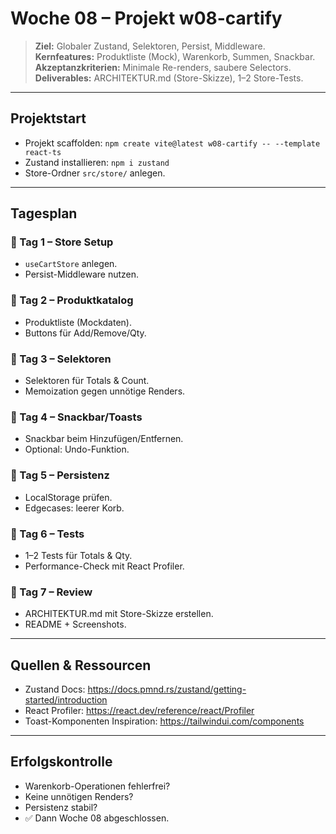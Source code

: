 # Woche 08 – Projekt **w08-cartify**

> **Ziel:** Globaler Zustand, Selektoren, Persist, Middleware.  
> **Kernfeatures:** Produktliste (Mock), Warenkorb, Summen, Snackbar.  
> **Akzeptanzkriterien:** Minimale Re-renders, saubere Selectors.  
> **Deliverables:** ARCHITEKTUR.md (Store-Skizze), 1–2 Store-Tests.

---

## Projektstart

- Projekt scaffolden: `npm create vite@latest w08-cartify -- --template react-ts`  
- Zustand installieren: `npm i zustand`  
- Store-Ordner `src/store/` anlegen.  

---

## Tagesplan

### 📅 Tag 1 – Store Setup
- `useCartStore` anlegen.  
- Persist-Middleware nutzen.  

### 📅 Tag 2 – Produktkatalog
- Produktliste (Mockdaten).  
- Buttons für Add/Remove/Qty.  

### 📅 Tag 3 – Selektoren
- Selektoren für Totals & Count.  
- Memoization gegen unnötige Renders.  

### 📅 Tag 4 – Snackbar/Toasts
- Snackbar beim Hinzufügen/Entfernen.  
- Optional: Undo-Funktion.  

### 📅 Tag 5 – Persistenz
- LocalStorage prüfen.  
- Edgecases: leerer Korb.  

### 📅 Tag 6 – Tests
- 1–2 Tests für Totals & Qty.  
- Performance-Check mit React Profiler.  

### 📅 Tag 7 – Review
- ARCHITEKTUR.md mit Store-Skizze erstellen.  
- README + Screenshots.  

---

## Quellen & Ressourcen
- Zustand Docs: https://docs.pmnd.rs/zustand/getting-started/introduction  
- React Profiler: https://react.dev/reference/react/Profiler  
- Toast-Komponenten Inspiration: https://tailwindui.com/components  

---

## Erfolgskontrolle
- Warenkorb-Operationen fehlerfrei?  
- Keine unnötigen Renders?  
- Persistenz stabil?  
- ✅ Dann Woche 08 abgeschlossen.
